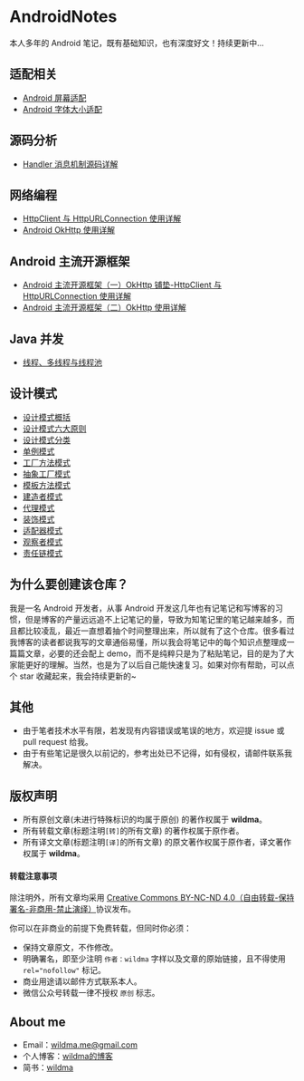 # AndroidNotes
本人多年的 Android 笔记，既有基础知识，也有深度好文！持续更新中...

## 适配相关
- [Android 屏幕适配](https://www.jianshu.com/p/1302ad5a4b04)
- [Android 字体大小适配](https://www.jianshu.com/p/2fdc97ae74a8)

## 源码分析
- [Handler 消息机制源码详解](https://github.com/wildma/AndroidNotes/blob/master/blogs/%E9%9D%A2%E8%AF%95%E6%97%B6%E6%9C%80%E5%B8%B8%E9%97%AE%E5%88%B0%E7%9A%84Handler%E6%B6%88%E6%81%AF%E6%9C%BA%E5%88%B6%E6%BA%90%E7%A0%81%E8%AF%A6%E8%A7%A3.md) 

## 网络编程
- [HttpClient 与 HttpURLConnection 使用详解](https://wildma.github.io/blog/ec018646.html) 
- [Android OkHttp 使用详解](https://wildma.github.io/blog/6d0008b.html) 

## Android 主流开源框架
- [Android 主流开源框架（一）OkHttp 铺垫-HttpClient 与 HttpURLConnection 使用详解](https://wildma.github.io/blog/ec018646.html) 
- [Android 主流开源框架（二）OkHttp 使用详解 ](https://wildma.github.io/blog/6d0008b.html) 

## Java 并发
- [线程、多线程与线程池](https://github.com/wildma/AndroidNotes/blob/master/blogs/%E5%B8%A6%E4%BD%A0%E9%80%9A%E4%BF%97%E6%98%93%E6%87%82%E7%9A%84%E7%90%86%E8%A7%A3%E2%80%94%E2%80%94%E7%BA%BF%E7%A8%8B%E3%80%81%E5%A4%9A%E7%BA%BF%E7%A8%8B%E4%B8%8E%E7%BA%BF%E7%A8%8B%E6%B1%A0.md) 

## 设计模式
  - [设计模式概括](https://github.com/wildma/AndroidNotes/blob/master/blogs/%E8%AE%BE%E8%AE%A1%E6%A8%A1%E5%BC%8F.md#%E4%B8%80%E8%AE%BE%E8%AE%A1%E6%A8%A1%E5%BC%8F%E6%A6%82%E6%8B%AC) 
- [设计模式六大原则](https://github.com/wildma/AndroidNotes/blob/master/blogs/%E8%AE%BE%E8%AE%A1%E6%A8%A1%E5%BC%8F.md#%E4%BA%8C%E8%AE%BE%E8%AE%A1%E6%A8%A1%E5%BC%8F%E5%85%AD%E5%A4%A7%E5%8E%9F%E5%88%99)
- [设计模式分类](https://github.com/wildma/AndroidNotes/blob/master/blogs/%E8%AE%BE%E8%AE%A1%E6%A8%A1%E5%BC%8F.md#%E4%B8%89%E8%AE%BE%E8%AE%A1%E6%A8%A1%E5%BC%8F%E5%88%86%E7%B1%BB)
 - [单例模式](https://github.com/wildma/AndroidNotes/blob/master/blogs/%E8%AE%BE%E8%AE%A1%E6%A8%A1%E5%BC%8F.md#1-%E5%8D%95%E4%BE%8B%E6%A8%A1%E5%BC%8F) 
 - [工厂方法模式](https://github.com/wildma/AndroidNotes/blob/master/blogs/%E8%AE%BE%E8%AE%A1%E6%A8%A1%E5%BC%8F.md#2-%E5%B7%A5%E5%8E%82%E6%96%B9%E6%B3%95%E6%A8%A1%E5%BC%8F)
 - [抽象工厂模式](https://github.com/wildma/AndroidNotes/blob/master/blogs/%E8%AE%BE%E8%AE%A1%E6%A8%A1%E5%BC%8F.md#3-%E6%8A%BD%E8%B1%A1%E5%B7%A5%E5%8E%82%E6%A8%A1%E5%BC%8F)
 - [模板方法模式](https://github.com/wildma/AndroidNotes/blob/master/blogs/%E8%AE%BE%E8%AE%A1%E6%A8%A1%E5%BC%8F.md#4-%E6%A8%A1%E6%9D%BF%E6%96%B9%E6%B3%95%E6%A8%A1%E5%BC%8F)
  - [建造者模式](https://github.com/wildma/AndroidNotes/blob/master/blogs/%E8%AE%BE%E8%AE%A1%E6%A8%A1%E5%BC%8F.md#5-%E5%BB%BA%E9%80%A0%E8%80%85%E6%A8%A1%E5%BC%8F)
  - [代理模式](https://github.com/wildma/AndroidNotes/blob/master/blogs/%E8%AE%BE%E8%AE%A1%E6%A8%A1%E5%BC%8F.md#6-%E4%BB%A3%E7%90%86%E6%A8%A1%E5%BC%8F)
  - [装饰模式](https://github.com/wildma/AndroidNotes/blob/master/blogs/%E8%AE%BE%E8%AE%A1%E6%A8%A1%E5%BC%8F.md#7-%E8%A3%85%E9%A5%B0%E6%A8%A1%E5%BC%8F)
  - [适配器模式](https://github.com/wildma/AndroidNotes/blob/master/blogs/%E8%AE%BE%E8%AE%A1%E6%A8%A1%E5%BC%8F.md#8-%E9%80%82%E9%85%8D%E5%99%A8%E6%A8%A1%E5%BC%8F)
  - [观察者模式](https://github.com/wildma/AndroidNotes/blob/master/blogs/%E8%AE%BE%E8%AE%A1%E6%A8%A1%E5%BC%8F.md#9-%E8%A7%82%E5%AF%9F%E8%80%85%E6%A8%A1%E5%BC%8F)
  - [责任链模式](https://github.com/wildma/AndroidNotes/blob/master/blogs/%E8%AE%BE%E8%AE%A1%E6%A8%A1%E5%BC%8F.md#10-%E8%B4%A3%E4%BB%BB%E9%93%BE%E6%A8%A1%E5%BC%8F)


## 为什么要创建该仓库？
我是一名 Android 开发者，从事 Android 开发这几年也有记笔记和写博客的习惯，但是博客的产量远远追不上记笔记的量，导致为知笔记里的笔记越来越多，而且都比较凌乱，最近一直想着抽个时间整理出来，所以就有了这个仓库。很多看过我博客的读者都说我写的文章通俗易懂，所以我会将笔记中的每个知识点整理成一篇篇文章，必要的还会配上 demo，而不是纯粹只是为了粘贴笔记，目的是为了大家能更好的理解。当然，也是为了以后自己能快速复习。如果对你有帮助，可以点个 star 收藏起来，我会持续更新的~

## 其他
- 由于笔者技术水平有限，若发现有内容错误或笔误的地方，欢迎提 issue 或 pull request 给我。
- 由于有些笔记是很久以前记的，参考出处已不记得，如有侵权，请邮件联系我解决。

## 版权声明

- 所有原创文章(未进行特殊标识的均属于原创) 的著作权属于 **wildma**。
- 所有转载文章(标题注明`[转]`的所有文章) 的著作权属于原作者。
- 所有译文文章(标题注明`[译]`的所有文章) 的原文著作权属于原作者，译文著作权属于 **wildma**。

#### 转载注意事项

除注明外，所有文章均采用 [Creative Commons BY-NC-ND 4.0（自由转载-保持署名-非商用-禁止演绎）](http://creativecommons.org/licenses/by-nc-nd/4.0/deed.zh)协议发布。

你可以在非商业的前提下免费转载，但同时你必须：

- 保持文章原文，不作修改。
- 明确署名，即至少注明 `作者：wildma` 字样以及文章的原始链接，且不得使用 `rel="nofollow"` 标记。
- 商业用途请以邮件方式联系本人。
- 微信公众号转载一律不授权 `原创` 标志。


## About me
- Email：[wildma.me@gmail.com]()
- 个人博客：[wildma的博客](https://wildma.github.io)
- 简书：[wildma](https://www.jianshu.com/u/03fac4a1b107) 





